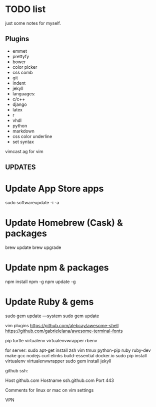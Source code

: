 # TODO list
just some notes for myself.

## Plugins
 - emmet
 - prettyfy
 - bower
 - color picker
 - css comb
 - git
 - indent
 - jekyll
 - languages:
  - c/c++
  - django
  - latex
  - r
  - vhdl
  - python
  - markdown
 - css color underline
 - set syntax

vimcast
ag for vim


## UPDATES

# Update App Store apps
sudo softwareupdate -i -a
# Update Homebrew (Cask) & packages
brew update
brew upgrade
# Update npm & packages
npm install npm -g
npm update -g
# Update Ruby & gems
sudo gem update —system
sudo gem update


vim plugins
https://github.com/alebcay/awesome-shell
https://github.com/gabrielelana/awesome-terminal-fonts

pip
 turtle virtualenv virtualenvwrapper
rbenv

for server:
 sudo apt-get install zsh vim tmux python-pip ruby ruby-dev make gcc nodejs curl elinks build-essential docker.io
 sudo pip install virtualenv virtualenvwrapper
 sudo gem install jekyll

github ssh:

Host github.com
  Hostname ssh.github.com
  Port 443

Comments for linux or mac on vim settings

VPN
